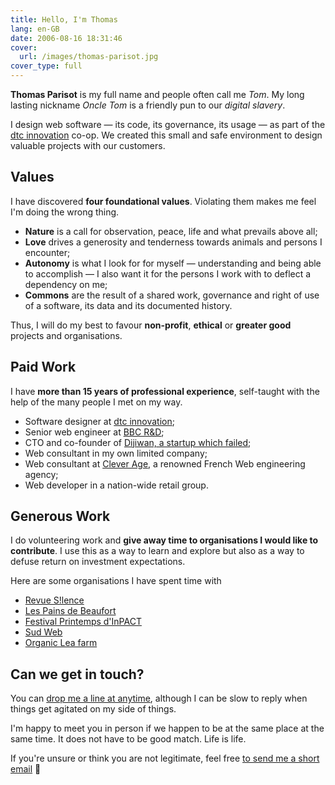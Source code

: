 ```yaml
---
title: Hello, I'm Thomas
lang: en-GB
date: 2006-08-16 18:31:46
cover:
  url: /images/thomas-parisot.jpg
cover_type: full
---
```


**Thomas Parisot** is my full name and people often call me *Tom*.
My long lasting nickname *Oncle Tom* is a friendly pun to our *digital slavery*.

I design web software — its code, its governance, its usage — as part of the [dtc innovation][] co-op.
We created this small and safe environment to design valuable projects with our customers.

## Values

I have discovered **four foundational values**. Violating them makes me feel I'm doing the wrong thing.

* **Nature** is a call for observation, peace, life and what prevails above all;
* **Love** drives a generosity and tenderness towards animals and persons I encounter;
* **Autonomy** is what I look for for myself — understanding and being able to accomplish — I also want it for the persons I work with to deflect a dependency on me;
* **Commons** are the result of a shared work, governance and right of use of a software, its data and its documented history.

Thus, I will do my best to favour **non-profit**, **ethical** or **greater good** projects and organisations.

## Paid Work

I have **more than 15 years of professional experience**, self-taught with the help of the many people I met on my way.

- Software designer at [dtc innovation][];
- Senior web engineer at [BBC R&D][];
- CTO and co-founder of [Dijiwan, a startup which failed](/2014/why-our-startup-failed/);
- Web consultant in my own limited company;
- Web consultant at [Clever Age][], a renowned French Web engineering agency;
- Web developer in a nation-wide retail group.

## Generous Work

I do volunteering work and **give away time to organisations I would like to contribute**. I use this as a way to learn and explore but also as a way to defuse return on investment expectations.

Here are some organisations I have spent time with

- [Revue S!lence](http://revuesilence.net/)
- [Les Pains de Beaufort](http://www.painsdebeaufort.com/)
- [Festival Printemps d'InPACT](https://latelierpaysan.org/Le-printemps-d-InPACT-2018)
- [Sud Web][]
- [Organic Lea farm][]


## Can we get in touch?

You can [drop me a line at anytime][email], although I can be slow to reply when things get agitated on my side of things.

I'm happy to meet you in person if we happen to be at the same place at the same time. It does not have to be good match. Life is life.

If you're unsure or think you are not legitimate, feel free [to send me a short email][email] 🙂

[email]: mailto:&#104;&#105;&#064;&#111;&#110;&#099;&#108;&#101;&#116;&#111;&#109;&#046;&#105;&#111;
[BBC R&D]: https://www.bbc.co.uk/rd/people/thomas-parisot
[Clever Age]: http://www.clever-age.com/
[dtc innovation]: https://dtc-innovation.org
[Sud Web]: https://sudweb.fr/
[Organic Lea farm]: https://www.organiclea.org.uk
